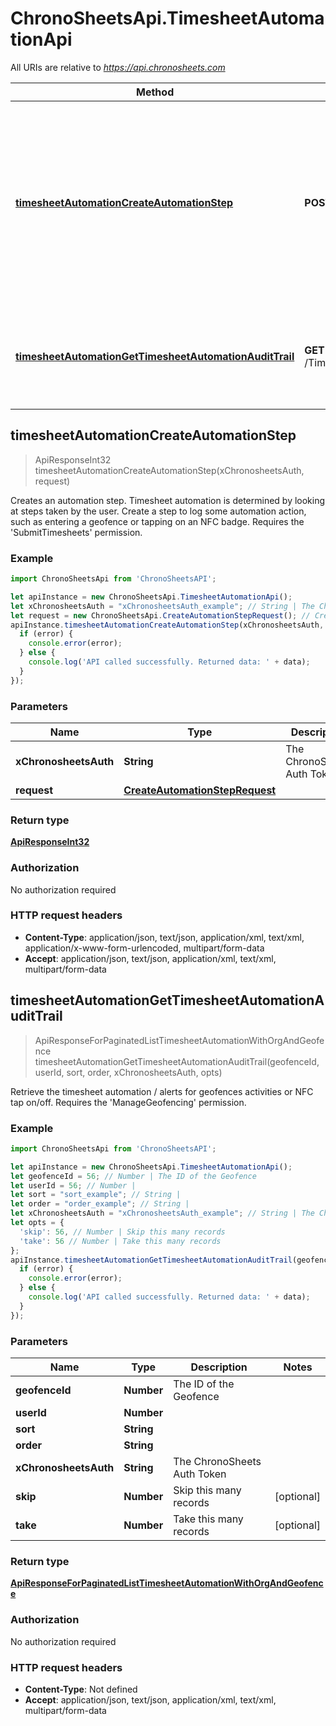 # ChronoSheetsApi.TimesheetAutomationApi

All URIs are relative to *https://api.chronosheets.com*

Method | HTTP request | Description
------------- | ------------- | -------------
[**timesheetAutomationCreateAutomationStep**](TimesheetAutomationApi.md#timesheetAutomationCreateAutomationStep) | **POST** /TimesheetAutomation/CreateAutomationStep | Creates an automation step.  Timesheet automation is determined by looking at steps taken by the user.  Create a step to log some automation action, such as entering a geofence or tapping on an NFC badge.  Requires the &#39;SubmitTimesheets&#39; permission.
[**timesheetAutomationGetTimesheetAutomationAuditTrail**](TimesheetAutomationApi.md#timesheetAutomationGetTimesheetAutomationAuditTrail) | **GET** /TimesheetAutomation/GetTimesheetAutomationAuditTrail | Retrieve the timesheet automation / alerts for geofences activities or NFC tap on/off.  Requires the &#39;ManageGeofencing&#39; permission.



## timesheetAutomationCreateAutomationStep

> ApiResponseInt32 timesheetAutomationCreateAutomationStep(xChronosheetsAuth, request)

Creates an automation step.  Timesheet automation is determined by looking at steps taken by the user.  Create a step to log some automation action, such as entering a geofence or tapping on an NFC badge.  Requires the &#39;SubmitTimesheets&#39; permission.

### Example

```javascript
import ChronoSheetsApi from 'ChronoSheetsAPI';

let apiInstance = new ChronoSheetsApi.TimesheetAutomationApi();
let xChronosheetsAuth = "xChronosheetsAuth_example"; // String | The ChronoSheets Auth Token
let request = new ChronoSheetsApi.CreateAutomationStepRequest(); // CreateAutomationStepRequest | 
apiInstance.timesheetAutomationCreateAutomationStep(xChronosheetsAuth, request, (error, data, response) => {
  if (error) {
    console.error(error);
  } else {
    console.log('API called successfully. Returned data: ' + data);
  }
});
```

### Parameters


Name | Type | Description  | Notes
------------- | ------------- | ------------- | -------------
 **xChronosheetsAuth** | **String**| The ChronoSheets Auth Token | 
 **request** | [**CreateAutomationStepRequest**](CreateAutomationStepRequest.md)|  | 

### Return type

[**ApiResponseInt32**](ApiResponseInt32.md)

### Authorization

No authorization required

### HTTP request headers

- **Content-Type**: application/json, text/json, application/xml, text/xml, application/x-www-form-urlencoded, multipart/form-data
- **Accept**: application/json, text/json, application/xml, text/xml, multipart/form-data


## timesheetAutomationGetTimesheetAutomationAuditTrail

> ApiResponseForPaginatedListTimesheetAutomationWithOrgAndGeofence timesheetAutomationGetTimesheetAutomationAuditTrail(geofenceId, userId, sort, order, xChronosheetsAuth, opts)

Retrieve the timesheet automation / alerts for geofences activities or NFC tap on/off.  Requires the &#39;ManageGeofencing&#39; permission.

### Example

```javascript
import ChronoSheetsApi from 'ChronoSheetsAPI';

let apiInstance = new ChronoSheetsApi.TimesheetAutomationApi();
let geofenceId = 56; // Number | The ID of the Geofence
let userId = 56; // Number | 
let sort = "sort_example"; // String | 
let order = "order_example"; // String | 
let xChronosheetsAuth = "xChronosheetsAuth_example"; // String | The ChronoSheets Auth Token
let opts = {
  'skip': 56, // Number | Skip this many records
  'take': 56 // Number | Take this many records
};
apiInstance.timesheetAutomationGetTimesheetAutomationAuditTrail(geofenceId, userId, sort, order, xChronosheetsAuth, opts, (error, data, response) => {
  if (error) {
    console.error(error);
  } else {
    console.log('API called successfully. Returned data: ' + data);
  }
});
```

### Parameters


Name | Type | Description  | Notes
------------- | ------------- | ------------- | -------------
 **geofenceId** | **Number**| The ID of the Geofence | 
 **userId** | **Number**|  | 
 **sort** | **String**|  | 
 **order** | **String**|  | 
 **xChronosheetsAuth** | **String**| The ChronoSheets Auth Token | 
 **skip** | **Number**| Skip this many records | [optional] 
 **take** | **Number**| Take this many records | [optional] 

### Return type

[**ApiResponseForPaginatedListTimesheetAutomationWithOrgAndGeofence**](ApiResponseForPaginatedListTimesheetAutomationWithOrgAndGeofence.md)

### Authorization

No authorization required

### HTTP request headers

- **Content-Type**: Not defined
- **Accept**: application/json, text/json, application/xml, text/xml, multipart/form-data

